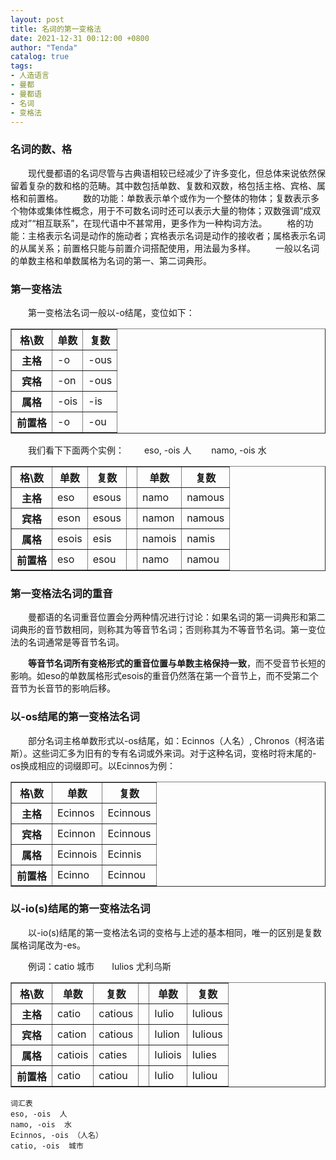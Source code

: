 ```yaml
---
layout: post
title: 名词的第一变格法
date: 2021-12-31 00:12:00 +0800
author: "Tenda"
catalog: true
tags:
- 人造语言
- 曼都
- 曼都语
- 名词
- 变格法
---
```


### 名词的数、格

　　现代曼都语的名词尽管与古典语相较已经减少了许多变化，但总体来说依然保留着复杂的数和格的范畴。其中数包括单数、复数和双数，格包括主格、宾格、属格和前置格。
　　数的功能：单数表示单个或作为一个整体的物体；复数表示多个物体或集体性概念，用于不可数名词时还可以表示大量的物体；双数强调“成双成对”“相互联系”，在现代语中不甚常用，更多作为一种构词方法。
　　格的功能：主格表示名词是动作的施动者；宾格表示名词是动作的接收者；属格表示名词的从属关系；前置格只能与前置介词搭配使用，用法最为多样。
　　一般以名词的单数主格和单数属格为名词的第一、第二词典形。

### 第一变格法

　　第一变格法名词一般以-o结尾，变位如下：

<table border="1">
  <tr>
    <th>格\数</th>
    <th>单数</th>
    <th>复数</th>
  </tr>
  <tr>
    <th>主格</th>
    <td>-o</td>
    <td>-ous</td>
  </tr>
  <tr>
    <th>宾格</th>
    <td>-on</td>
    <td>-ous</td>
  </tr>
  <tr>
    <th>属格</th>
    <td>-ois</td>
    <td>-is</td>
  </tr>
  <tr>
    <th>前置格</th>
    <td>-o</td>
    <td>-ou</td>
  </tr>
</table>

　　我们看下下面两个实例：
　　eso, -ois 人
　　namo, -ois 水

<table border="1">
  <tr>
    <th>格\数</th>
    <th>单数</th>
    <th>复数</th>
    <th></th>
    <th>单数</th>
    <th>复数</th>
  </tr>
  <tr>
    <th>主格</th>
    <td>eso</td>
    <td>esous</td>
    <td></td>
    <td>namo</td>
    <td>namous</td>
  </tr>
  <tr>
    <th>宾格</th>
    <td>eson</td>
    <td>esous</td>
    <td></td>
    <td>namon</td>
    <td>namous</td>
  </tr>
  <tr>
    <th>属格</th>
    <td>esois</td>
    <td>esis</td>
    <td></td>
    <td>namois</td>
    <td>namis</td>
  </tr>
  <tr>
    <th>前置格</th>
    <td>eso</td>
    <td>esou</td>
    <td></td>
    <td>namo</td>
    <td>namou</td>
  </tr>
</table>

### 第一变格法名词的重音

　　曼都语的名词重音位置会分两种情况进行讨论：如果名词的第一词典形和第二词典形的音节数相同，则称其为等音节名词；否则称其为不等音节名词。第一变位法的名词通常是等音节名词。

　　**等音节名词所有变格形式的重音位置与单数主格保持一致**，而不受音节长短的影响。如eso的单数属格形式esois的重音仍然落在第一个音节上，而不受第二个音节为长音节的影响后移。

### 以-os结尾的第一变格法名词

　　部分名词主格单数形式以-os结尾，如：Ecinnos（人名）, Chronos（柯洛诺斯）。这些词汇多为旧有的专有名词或外来词。对于这种名词，变格时将末尾的-os换成相应的词缀即可。以Ecinnos为例：

<table border="1">
  <tr>
    <th>格\数</th>
    <th>单数</th>
    <th>复数</th>
  </tr>
  <tr>
    <th>主格</th>
    <td>Ecinnos</td>
    <td>Ecinnous</td>
  </tr>
  <tr>
    <th>宾格</th>
    <td>Ecinnon</td>
    <td>Ecinnous</td>
  </tr>
  <tr>
    <th>属格</th>
    <td>Ecinnois</td>
    <td>Ecinnis</td>
  </tr>
  <tr>
    <th>前置格</th>
    <td>Ecinno</td>
    <td>Ecinnou</td>
  </tr>
</table>

### 以-io(s)结尾的第一变格法名词

　　以-io(s)结尾的第一变格法名词的变格与上述的基本相同，唯一的区别是复数属格词尾改为-es。

　　例词：catio 城市　　Iulios 尤利乌斯

<table border="1">
  <tr>
    <th>格\数</th>
    <th>单数</th>
    <th>复数</th>
    <th></th>
    <th>单数</th>
    <th>复数</th>
  </tr>
  <tr>
    <th>主格</th>
    <td>catio</td>
    <td>catious</td>
    <td></td>
    <td>Iulio</td>
    <td>Iulious</td>
  </tr>
  <tr>
    <th>宾格</th>
    <td>cation</td>
    <td>catious</td>
    <td></td>
    <td>Iulion</td>
    <td>Iulious</td>
  </tr>
  <tr>
    <th>属格</th>
    <td>catiois</td>
    <td>caties</td>
    <td></td>
    <td>Iuliois</td>
    <td>Iulies</td>
  </tr>
  <tr>
    <th>前置格</th>
    <td>catio</td>
    <td>catiou</td>
    <td></td>
    <td>Iulio</td>
    <td>Iuliou</td>
  </tr>
</table>

```
词汇表
eso, -ois  人
namo, -ois  水
Ecinnos, -ois （人名）
catio, -ois  城市
```
